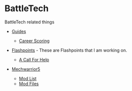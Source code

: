 # BattleTech
BattleTech related things

* [Guides](Guides)
  * [Career Scoring](Guides/Career_Scoring.md)

* [Flashpoints](Flashpoints) - These are Flashpoints that I am working on.
  * [A Call For Help](Flashpoints/Flashpoint-A-Call-For-Help)

* [Mechwarrior5](MW5)
  * [Mod List](MW5/modlist.md)
  * [Mod Files](MW5/mods)
